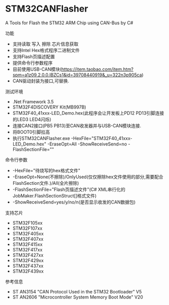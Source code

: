 # STM32CANFlasher
A Tools for Flash the STM32 ARM Chip using CAN-Bus by C#

功能
* 支持读取 写入 擦除 芯片信息获取
* 支持Intel Hex格式程序二进制文件
* 支持Flash页描述配置
* 提供命令行参数程序
* 目前使用USB-CAN模块(https://item.taobao.com/item.htm?spm=a1z09.2.0.0.IBZCs1&id=39708440919&_u=322n3p905ca)
* CAN驱动封装为接口,可替换.

测试环境
* .Net Framework 3.5
* STM32F4DISCOVERY Kit(MB997B)
* STM32F40_41xxx-LED_Demo.hex(此程序会让开发板上PD12 PD13引脚连接的LED3 LED4闪烁)
* 连接CAN2接口(PB5 PB13)至CAN收发器并与USB-CAN模块连接.
* 将BOOT0引脚拉高
* 执行STM32CANFlasher.exe -HexFile="STM32F40_41xxx-LED_Demo.hex" -EraseOpt=All -ShowReceiveSend=no -FlashSectionFile=""

命令行参数
* -HexFile="待烧写的hex格式文件"
* -EraseOpt=None(不擦除)/OnlyUsed(仅仅擦除hex文件使用的部分,需要配合FlashSection文件.)/All(全片擦除)
* -FlashSectionFile="Flash页描述文件"(C# XML串行化的JobMaker.FlashSectionStruct[]格式文件)
* -ShowReceiveSend=yes/y/no/n(是否显示收发的CAN数据包)

支持芯片
* STM32F105xx
* STM32F107xx
* STM32F405xx
* STM32F407xx
* STM32F415xx
* STM32F417xx
* STM32F427xx
* STM32F429xx
* STM32F437xx
* STM32F439xx

参考信息
* ST AN3154 "CAN Protocol Used in the STM32 Bootloader" V5
* ST AN2606 "Microcontroller System Memory Boot Mode" V20
